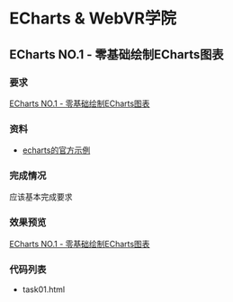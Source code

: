# ECharts & WebVR学院

## ECharts NO.1 - 零基础绘制ECharts图表

### 要求

[ECharts NO.1 - 零基础绘制ECharts图表](http://ife.baidu.com/course/detail/id/42?t=1491650279466#learn)

### 资料

- [echarts的官方示例](http://echarts.baidu.com/examples.html)

### 完成情况

应该基本完成要求

### 效果预览

[ECharts NO.1 - 零基础绘制ECharts图表](https://miraclezys.github.io/IFE/academy_ECharts&WebVR/code/task01.html)

### 代码列表

* task01.html


